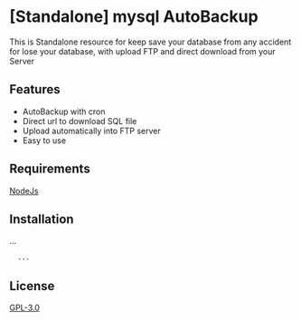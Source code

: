 
# [Standalone] mysql AutoBackup

This is Standalone resource for keep save your database from any accident for lose your database, with upload FTP and direct download from your Server

## Features

- AutoBackup with cron
- Direct url to download SQL file
- Upload automatically into FTP server
- Easy to use


## Requirements
[NodeJs](https://nodejs.org/en/)


## Installation

...
```bash
  ...
```
    
## License

[GPL-3.0](https://choosealicense.com/licenses/gpl-3.0/)

